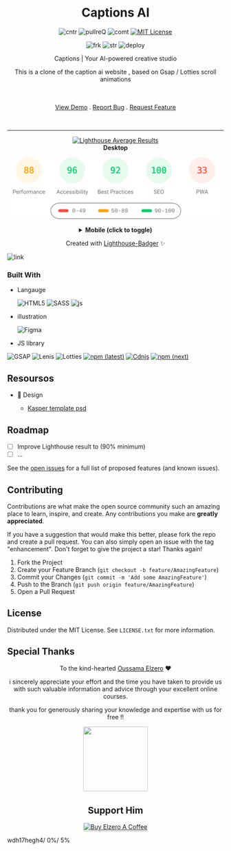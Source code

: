 
<div align="center">

<h1 align="center" >Captions AI</h1>

![cntr](https://img.shields.io/github/contributors/Issam-seghir/Captions-AI?color=pink&style=for-the-badge)
![pullreQ](https://img.shields.io/github/issues-pr/Issam-seghir/Captions-AI?color=orange&style=for-the-badge)
![comt](https://img.shields.io/github/last-commit/Issam-seghir/Captions-AI?style=for-the-badge)
[![MIT License](https://img.shields.io/badge/License-MIT-green.svg?style=for-the-badge)](https://choosealicense.com/licenses/mit/)

![frk](https://img.shields.io/github/forks/Issam-seghir/Captions-AI?style=flat-square)
![str](https://img.shields.io/github/stars/Issam-seghir/Captions-AI?style=flat-square)
![deploy](https://img.shields.io/website?down_color=red&down_message=down&style=flat-square&up_color=succes&up_message=up&url=https%3A%2F%2Fissam-seghir.github.io%2FCaptions-AI%2F)

  <p align="center">
  Captions | Your AI-powered creative studio

  This is a clone of the caption ai website ,
based on Gsap / Lotties scroll animations

  <br />
  <br />
  <a href="https://issam-seghir.github.io/Captions-AI/">View Demo</a>
  .
  <a href="https://github.com/Issam-seghir/Captions-AI/issues">Report Bug</a>
  .
  <a href="https://github.com/Issam-seghir/Captions-AI/issues">Request Feature</a>
  </p>

<br>
<hr>
<a title="Check Lighthouse out" target="_blank" href="https://github.com/GoogleChrome/lighthouse"><img alt="Lighthouse Average Results" width="275" src="https://img.shields.io/badge/Lighthouse-Average_Results-2A2E30.svg?logo=lighthouse&cacheSeconds=3600" /></a><br>
<b>Desktop</b>

<img width="700" src="lighthouse_results/desktop/pagespeed.svg" /><br>

<details><summary><b>Mobile (click to toggle)</b></summary><br>
<img width="700" src="lighthouse_results/mobile/pagespeed.svg" /><p></p>

</details>

Created with [Lighthouse-Badger](https://github.com/myactionway/lighthouse-badger-action "Get it") ✨

</div>

<!-- ![link](https://i.imgur.com/8qQeqSJ.gif) -->
![link](./assets/mockup/mockup.png)

### Built With

- Langauge

  ![HTML5](https://img.shields.io/badge/html5-%23E34F26.svg?style=for-the-badge&logo=html5&logoColor=white)
  ![SASS](https://img.shields.io/badge/sass-%231572B6.svg?style=for-the-badge&logo=sass&logoColor=ff577b)
  ![js](https://img.shields.io/badge/JavaScript-323330?style=for-the-badge&logo=javascript&logoColor=F7DF1E)
- illustration

  ![Figma](https://img.shields.io/badge/Figma-ff577b?style=for-the-badge&logo=figma&logoColor=white)

- JS library

![GSAP](https://img.shields.io/)
![Lenis](https://img.shields.io/)
![Lotties](https://img.shields.io/)
  [![npm (latest)](https://img.shields.io/npm/v/typed.js/latest?color=%23ee7&label=typed.js&style=flat-square)](https://github.com/mattboldt/typed.js/)
  [![Cdnjs](https://img.shields.io/cdnjs/v/splidejs?color=%23ee7&label=splide.js&style=flat-square)](https://github.com/mattboldt/typed.js/)
  [![npm (next)](https://img.shields.io/npm/v/aos/next?color=%23ee7&label=aos&style=flat-square)](https://github.com/michalsnik/aos)

## Resoursos


- 🎨 Design

  - [Kasper template psd](https://www.graphberry.com/item/kasper-one-page-creative-html-theme)

<!-- ROADMAP -->
## Roadmap

- [ ] Improve  Lighthouse result to (90% minimum)
- [ ] ...

See the [open issues](https://github.com/github_username/repo_name/issues) for a full list of proposed features (and known issues).

<!-- CONTRIBUTING -->
## Contributing

Contributions are what make the open source community such an amazing place to learn, inspire, and create. Any contributions you make are **greatly appreciated**.

If you have a suggestion that would make this better, please fork the repo and create a pull request. You can also simply open an issue with the tag "enhancement".
Don't forget to give the project a star! Thanks again!

1. Fork the Project
2. Create your Feature Branch (`git checkout -b feature/AmazingFeature`)
3. Commit your Changes (`git commit -m 'Add some AmazingFeature'`)
4. Push to the Branch (`git push origin feature/AmazingFeature`)
5. Open a Pull Request

<!-- LICENSE -->
## License

Distributed under the MIT License. See `LICENSE.txt` for more information.

## Special Thanks

<div align="center">

   To  the kind-hearted [Oussama Elzero](https://github.com/OsamaElzero) ❤

i sincerely appreciate your effort and the time you have taken to provide us with such valuable information and advice through your excellent online courses.

thank you for generously sharing your knowledge and expertise with us for free !!

<img src="https://user-images.githubusercontent.com/74573675/233981012-36b8cad9-5d3d-4115-9d43-f7e46dc57bac.png" width="150" height="150">
</div>

<div align="center">

## Support Him

<a href="https://www.buymeacoffee.com/OsamaElzero" target="_blank"><img src="https://www.buymeacoffee.com/assets/img/custom_images/orange_img.png" alt="Buy Elzero A Coffee" style="width: 174px !important;height: 41px !important;box-shadow: 0 3px 2px 0 rgb(190 190 190 / 50%) !important;box-shadow: 0 3px 2px 0 rgb(190 190 190 / 50%) !important;" ></a>
</div>
wdh17hegh4/ 0%/ 5%
